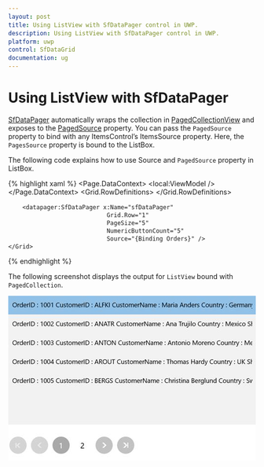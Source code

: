 ```yaml
---
layout: post
title: Using ListView with SfDataPager control in UWP.
description: Using ListView with SfDataPager control in UWP.
platform: uwp
control: SfDataGrid
documentation: ug
---
```


# Using ListView with SfDataPager

[SfDataPager](https://help.syncfusion.com/cr/cref_files/uwp/sfdatagrid/frlrfSyncfusionUIXamlControlsDataPagerSfDataPagerClassTopic.html#) automatically wraps the collection in [PagedCollectionView](https://help.syncfusion.com/cr/cref_files/uwp/data/index.html#frlrfSyncfusionDataPagedCollectionViewClassTopic.html) and exposes to the [PagedSource](https://help.syncfusion.com/cr/cref_files/uwp/sfdatagrid/frlrfSyncfusionUIXamlControlsDataPagerSfDataPagerClassPagedSourceTopic.html#) property. You can pass the `PagedSource` property to bind with any ItemsControl’s ItemsSource property. Here, the `PagesSource` property is bound to the ListBox.

The following code explains how to use Source and `PagedSource` property in ListBox.

{% highlight xaml %}
<Page>
    <Page.DataContext>
        <local:ViewModel />
    </Page.DataContext>
    <Grid>
        <Grid.RowDefinitions>
            <RowDefinition Height="300"/>
            <RowDefinition Height="*"/>
        </Grid.RowDefinitions>
        <ListBox ItemsSource="{Binding ElementName=sfDataPager, Path=PagedSource}"/>
        
        <datapager:SfDataPager x:Name="sfDataPager" 
                                Grid.Row="1" 
                                PageSize="5" 
                                NumericButtonCount="5"
                                Source="{Binding Orders}" />
    </Grid>
</Page>
{% endhighlight %}

The following screenshot displays the output for `ListView` bound with `PagedCollection`.

![](Using-ListView-With-SfDataPager_images/Using-ListView-With-SfDataPager_img1.jpeg)